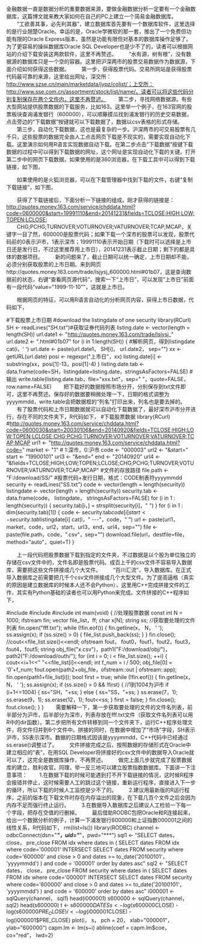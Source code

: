 金融数据一直是数据分析的重要数据来源，要做金融数据分析一定要有一个金融数据库，这篇博文就来教大家如何在自己的PC上建立一个简易金融数据库。
　　“工欲善其事，必先利其器”，建立数据库首先要有一个数据库软件，这里选择的是行业翘楚Oracle。幸运的是，Oracle学微软的那一套，推出了一个免费但功能有限的Oracle Express版本，虽然是功能有限但对基本的数据库操作足够了。为了更容易的操纵数据库Oracle SQL Developer也是少不了的，读者可以根据网站的介绍下载安装这两款软件，这里不再赘述。
　　“水有源，树有根”，没有数据源的数据库只是一个空的容器。这里把沪深两市的股票交易数据作为数据源，下面介绍如何获得这些数据。
　　第一步，获得股票代码。交易所网站是获得股票代码最可靠的来源，这里给出网址，深交所：http://www.szse.cn/main/marketdata/jypz/colist/；上交所：http://www.sse.com.cn/assortment/stock/list/name/。读者可以将这些代码分别复制保存在两个文件内，这里不再赘述。
　　第二步，寻找网络数据源。有些大型网站提供股票数据的下载服务，比如163。这里举一个例子，在163官网的股票板块查询浦发银行（600000），可以顺藤摸瓜找到浦发银行的历史交易数据，点击旁边的“下载数据”按键就可以下载数据了，数据以csv表格的形式存储。
　　第三步，自动化下载数据，这也是最复杂的一步。沪深两市的可交易股票有几千只，这些股票的数据完全由人工点击网页下载是不现实的，需要实现自动化下载。这里演示如何用R语言实现数据自动下载。在第二步点击“下载数据”按键下载数据的过程中可以得到下载数据的网址，这个网址是实现自动化下载的关键。打开第二步中的网页下载数据，如果使用的是360浏览器，在下载工具中可以得到下载链接，如下图，

　　如果使用的是火狐浏览器，可以在下载管理器中找到下载的文件，右键“复制下载链接”，如下图，

　　获得了下载链接后，下面分析一下链接的组成。刚才获得的链接是：http://quotes.money.163.com/service/chddata.html?code=0600000&start=19991110&end=20141231&fields=TCLOSE;HIGH;LOW;TOPEN;LCLOSE;
　　CHG;PCHG;TURNOVER;VOTURNOVER;VATURNOVER;TCAP;MCAP，关键字一目了然，600000是股票代码；如果下载一个深市的股票可以发现，股票代码前的0表示沪市，1表示深市；19991110表示开始日期（下载时可以选择是上市日还是发行日，不过这里推荐用上市日），20141231表示截止日期；剩下的都是具体的数据项目。
　　新的问题来了，截止日期可以统一确定，上市日期却不能，必须分别获取股票的上市日期。来到网页http://quotes.money.163.com/trade/lsjysj_600000.html#01b07，这是查询数据前的状态，右键“查看网页源代码”，搜索一下“上市日”，可以发现“上市日”前面有一段代码“value="1999-11-10"”，这就是上市日。

　　根据网页的特征，可以用R语言自动化的分析网页内容，获得上市日数据，代码如下，

#下载股票上市日期
#download the listingdate of one security
library(RCurl)
SH <- readLines("SH.txt")#获取证券代码列表
listing.date <- vector(length = length(SH))
url.date1 <- "http://quotes.money.163.com/trade/lsjysj_"
url.date2 <- ".html#01b07"
for (i in 1:length(SH))
{
#解析网页，得到listingdate
cat(i，' ')
url.date <- paste(url.date1， SH[i]， url.date2， sep="")
xx <- getURL(url.date)
posi <- regexpr("上市日"，xx)
listing.date[i] <- substring(xx，posi[1]-13，posi[1]-4)
}
listing.date.tab <- data.frame(code=SH，listingdate=listing.date，stringsAsFactors=FALSE)
#输出
write.table(listing.date.tab，file="xxx.txt"，sep="	"，quote=FALSE，row.name=FALSE)
　　把下载好的数据按照市场分开，分别保存到txt文件即可，这里不再赘述。保存好的数据要稍微处理一下，日期的格式调整为yyyymmdd，write.table会把数据框的“列名”打印出来，列名也是要去掉的。
　　有了股票代码和上市日期数据就可以自动化下载数据了，最好深市沪市分开进行，存在不同的文件夹下，R代码如下，
#下载股票数据
library(RCurl)
#http://quotes.money.163.com/service/chddata.html?code=0600030&start=20030106&end=20140920&fields=TCLOSE;HIGH;LOW;TOPEN;LCLOSE;CHG;PCHG;TURNOVER;VOTURNOVER;VATURNOVER;TCAP;MCAP
url1    <- "http://quotes.money.163.com/service/chddata.html?code="
market  <- "1" # 1:深市，0:沪市
code    <- "000003"
url2    <- "&start="
start   <- "19900101"
url3    <- "&end="
end     <- "20140920"
url4    <- "&fields=TCLOSE;HIGH;LOW;TOPEN;LCLOSE;CHG;PCHG;TURNOVER;VOTURNOVER;VATURNOVER;TCAP;MCAP"
#文件的存放路径
file.path   <- "F:/download/SS/"
#股票代码+发行日期，格式：CODE制表符yyyymmdd
security <- readLines("SS.txt")
code <- vector(length = length(security))
listingdate <- vector(length = length(security))
security.tab <- data.frame(code， listingdate， stringsAsFactors=FALSE)
for (i in 1 : length(security))
{
security.tab[i，] = strsplit(security[i]，"	")
}
for (i in 1 : dim(security.tab)[1])
{
code <- security.tab$code[i]
start <- security.tab$listingdate[i]
cat(i，"	---"，code，" ")
url <- paste(url1，market，code，url2，start，url3，end，url4，sep="")
file <- paste(file.path，code，".csv"，sep="")
download.file(url，destfile=file， method="auto"，quiet=T)
}

　　上一段代码把股票数据下载到指定的文件夹，不过数据是以个股为单位独立的存储在csv文件中的，文件名即是股票代码。成百上千的csv文件不容易导入数据库，需要把这些文件拼接成几个大文件。
　　“百川汇流”，导入数据库。在正式导入数据库之前需要把几千个csv文件拼接成几个大型文件。为了提高逼格（真实的原因是建立数据库的时候本人还不会Python），这里用C++完成拼接文件的工作，其实有Python基础的读者也可以用Python来完成。文件拼接的C++程序如下，

#include <vector>
#include <fstream>
#include <string>
int main(void)
{
//处理股票数据
const int N = 1000;
ifstream fin;
vector<string> file_list，ff;
char  x[N];
string ss;
//获取要处理的文件列表
fin.open("fff.txt");
while (!fin.eof())
{
fin.getline(x， N， ' ');
ss.assign(x);
if (ss.size() > 0)
{
file_list.push_back(ss);
}
}
fin.close();
//cout<<file_list.size()<<endl;
ofstream fout， fout0，fout1，fout2，fout3，fout4，fout5;
string obj_file("x.csv")，path1("F:/download/obj/")，path2("F:/download/outh/");
for (int i = 0; i < file_list.size(); ++i)
{
cout<<i+1<<"	"<<file_list[i]<<endl;
int f_num = i / 500;
obj_file[0] = '0'+f_num;
fout.open(path2+obj_file，ofstream::out | ofstream::app);
fin.open(path1+file_list[i]);
bool first = true;
while (!fin.eof())
{
fin.getline(x， N， ' ');
ss.assign(x);
if (ss.size() > 0 && !first)
{
//1到1004为沪市
if (i+1<=1004)
{
ss="SH，"+ss;
}
else
{
ss="SS，"+ss;
}
ss.erase(7，1);
ss.erase(9，1);
ss.erase(12，1);
fout<<ss;
}
first = false;
}
fin.close();
fout.close();
}
}
　　需要解释一下，第一步获取要处理的文件的文件名列表，前半部分为沪市，后半部分为深市，列表存放在fff.txt文件（获取文件名列表可以用R中的dir函数）。第二步把所有文件转移到同一个文件夹下，运行C++程序处理文件，将文件归并到6个文件中。拼接的同时，在数据中增加了“市场”字段，SH表示沪市，SS表示深市。数据的日期格式因该是yyyymmdd，C++代码中已经通过ss.erase()调整过了。
　　文件拼接完成之后，按照数据的存储形式在Oracle中建立相应的“表”，在用SQL Developer将拼接好的csv文件中的数据导入Oracle就可以了，这完全是数据库操作，不再赘述。
　　做完上面几步就完成了股票数据库的建立，胜利收官。同理，举一反三地可以建立股票指数数据库。下面讲一下注意事项：
　　1.在数据下载的时候可能遇到打不开下载链接的情况，这时候R程序会报错并停止，这时候需要人工的跳过这个链接，重新运行程序，直接进入下一步的循环，所以下载的时候人工监控是少不了的。
　　2.建议用最新版的R运行程序，之前的版本在下载文件时存在内存溢出的现象，在下载几百个文件之后会因为内存不足而强行终止运行。
　　3.在数据导入数据库之后建议人工检验一下每一个字段，把存在空值的行删掉。
　　最后借助RODBC包把Oracle和R连接起来，给出一个数据分析的例子，计算一下浦发银行600000和上证指数000001之间的线性关系，R代码如下，
rm(list=ls())
library(RODBC)
channel <- odbcConnect(dsn="***"，uid="***"，pwd="***")
sql1 <- "SELECT dates， close， pre_close FROM idx
where
dates in
(
SELECT dates FROM idx where code='000001'
INTERSECT
SELECT dates FROM security where code='600000'
and
close > 0
and
dates >= to_date('20100101'， 'yyyymmdd')
)
and
code = '000001'
order by dates asc"
sql2 <- "SELECT dates， close， pre_close FROM security
where
dates in
(
SELECT dates FROM idx where code='000001'
INTERSECT
SELECT dates FROM security where code='600000'
and
close > 0
and
dates >= to_date('20100101'， 'yyyymmdd')
)
and
code = '600000'
order by dates asc"
i000001 <- sqlQuery(channel， sql1)
head(i000001)
s600000 <- sqlQuery(channel， sql2)
head(s600000)
t <- s600000$DATES
s <- log(s600000$CLOSE) - log(s600000$PRE_CLOSE)
i <- log(i000001$CLOSE) - log(i000001$PRE_CLOSE)
plot(i， s， pch = 20， xlab="000001"， ylab="600000")
capm.lm <- lm(s~i)
abline(coef = capm.lm$coe， co="red"， lwd=2)
